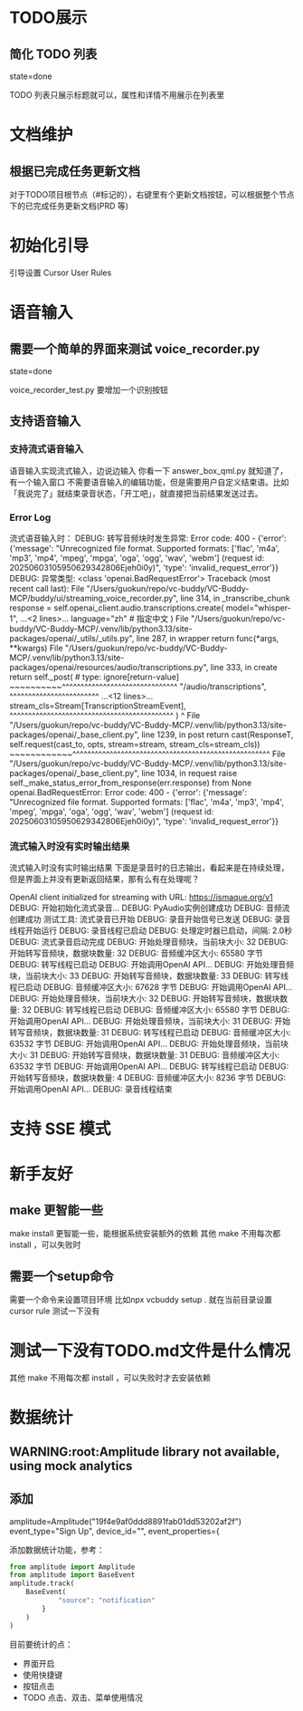# TODO展示

## 简化 TODO 列表
state=done

TODO 列表只展示标题就可以，属性和详情不用展示在列表里

# 文档维护

## 根据已完成任务更新文档
对于TODO项目根节点（#标记的），右键里有个更新文档按钮，可以根据整个节点下的已完成任务更新文档(PRD 等)

# 初始化引导
引导设置 Cursor User Rules

# 语音输入

## 需要一个简单的界面来测试 voice_recorder.py
state=done

voice_recorder_test.py 要增加一个识别按钮

## 支持语音输入

### 支持流式语音输入
语音输入实现流式输入，边说边输入
你看一下 answer_box_qml.py 就知道了，有一个输入窗口
不需要语音输入的编辑功能，但是需要用户自定义结束语。比如「我说完了」就结束录音状态，「开工吧」，就直接把当前结果发送过去。

### Error Log
流式语音输入时：
DEBUG: 转写音频块时发生异常: Error code: 400 - {'error': {'message': "Unrecognized file format. Supported formats: ['flac', 'm4a', 'mp3', 'mp4', 'mpeg', 'mpga', 'oga', 'ogg', 'wav', 'webm']    (request id: 20250603105950629342806Ejeh0i0y)", 'type': 'invalid_request_error'}}
DEBUG: 异常类型: <class 'openai.BadRequestError'>
Traceback (most recent call last):
  File "/Users/guokun/repo/vc-buddy/VC-Buddy-MCP/buddy/ui/streaming_voice_recorder.py", line 314, in _transcribe_chunk
    response = self.openai_client.audio.transcriptions.create(
        model="whisper-1",
    ...<2 lines>...
        language="zh"  # 指定中文
    )
  File "/Users/guokun/repo/vc-buddy/VC-Buddy-MCP/.venv/lib/python3.13/site-packages/openai/_utils/_utils.py", line 287, in wrapper
    return func(*args, **kwargs)
  File "/Users/guokun/repo/vc-buddy/VC-Buddy-MCP/.venv/lib/python3.13/site-packages/openai/resources/audio/transcriptions.py", line 333, in create
    return self._post(  # type: ignore[return-value]
           ~~~~~~~~~~^^^^^^^^^^^^^^^^^^^^^^^^^^^^^^^
        "/audio/transcriptions",
        ^^^^^^^^^^^^^^^^^^^^^^^^
    ...<12 lines>...
        stream_cls=Stream[TranscriptionStreamEvent],
        ^^^^^^^^^^^^^^^^^^^^^^^^^^^^^^^^^^^^^^^^^^^^
    )
    ^
  File "/Users/guokun/repo/vc-buddy/VC-Buddy-MCP/.venv/lib/python3.13/site-packages/openai/_base_client.py", line 1239, in post
    return cast(ResponseT, self.request(cast_to, opts, stream=stream, stream_cls=stream_cls))
                           ~~~~~~~~~~~~^^^^^^^^^^^^^^^^^^^^^^^^^^^^^^^^^^^^^^^^^^^^^^^^^^^^^
  File "/Users/guokun/repo/vc-buddy/VC-Buddy-MCP/.venv/lib/python3.13/site-packages/openai/_base_client.py", line 1034, in request
    raise self._make_status_error_from_response(err.response) from None
openai.BadRequestError: Error code: 400 - {'error': {'message': "Unrecognized file format. Supported formats: ['flac', 'm4a', 'mp3', 'mp4', 'mpeg', 'mpga', 'oga', 'ogg', 'wav', 'webm']    (request id: 20250603105950629342806Ejeh0i0y)", 'type': 'invalid_request_error'}}



### 流式输入时没有实时输出结果
流式输入时没有实时输出结果
下面是录音时的日志输出，看起来是在持续处理，但是界面上并没有更新返回结果，那有么有在处理呢？

OpenAI client initialized for streaming with URL: https://ismaque.org/v1
DEBUG: 开始初始化流式录音...
DEBUG: PyAudio实例创建成功
DEBUG: 音频流创建成功
测试工具: 流式录音已开始
DEBUG: 录音开始信号已发送
DEBUG: 录音线程开始运行
DEBUG: 录音线程已启动
DEBUG: 处理定时器已启动，间隔: 2.0秒
DEBUG: 流式录音启动完成
DEBUG: 开始处理音频块，当前块大小: 32
DEBUG: 开始转写音频块，数据块数量: 32
DEBUG: 音频缓冲区大小: 65580 字节
DEBUG: 转写线程已启动
DEBUG: 开始调用OpenAI API...
DEBUG: 开始处理音频块，当前块大小: 33
DEBUG: 开始转写音频块，数据块数量: 33
DEBUG: 转写线程已启动
DEBUG: 音频缓冲区大小: 67628 字节
DEBUG: 开始调用OpenAI API...
DEBUG: 开始处理音频块，当前块大小: 32
DEBUG: 开始转写音频块，数据块数量: 32
DEBUG: 转写线程已启动
DEBUG: 音频缓冲区大小: 65580 字节
DEBUG: 开始调用OpenAI API...
DEBUG: 开始处理音频块，当前块大小: 31
DEBUG: 开始转写音频块，数据块数量: 31
DEBUG: 转写线程已启动
DEBUG: 音频缓冲区大小: 63532 字节
DEBUG: 开始调用OpenAI API...
DEBUG: 开始处理音频块，当前块大小: 31
DEBUG: 开始转写音频块，数据块数量: 31
DEBUG: 音频缓冲区大小: 63532 字节
DEBUG: 开始调用OpenAI API...
DEBUG: 转写线程已启动
DEBUG: 开始转写音频块，数据块数量: 4
DEBUG: 音频缓冲区大小: 8236 字节
DEBUG: 开始调用OpenAI API...
DEBUG: 录音线程结束


# 支持 SSE 模式

# 新手友好

## make 更智能一些
make install 更智能一些，能根据系统安装额外的依赖
其他 make 不用每次都 install ，可以失败时

## 需要一个setup命令
需要一个命令来设置项目环境
比如npx vcbuddy setup .
就在当前目录设置cursor rule
测试一下没有

# 测试一下没有TODO.md文件是什么情况
其他 make 不用每次都 install ，可以失败时才去安装依赖

# 数据统计

## WARNING:root:Amplitude library not available, using mock analytics

## 添加
amplitude=Amplitude("19f4e9af0ddd8891fab01dd53202af2f")
event_type="Sign Up",
device_id="<ENTER DEVICE ID>",
event_properties={

添加数据统计功能，参考：
``` python
from amplitude import Amplitude
from amplitude import BaseEvent
amplitude.track(
    BaseEvent(
            "source": "notification"
        }
    )
)
```
目前要统计的点：
- 界面开启
- 使用快捷键
- 按钮点击
- TODO 点击、双击、菜单使用情况
